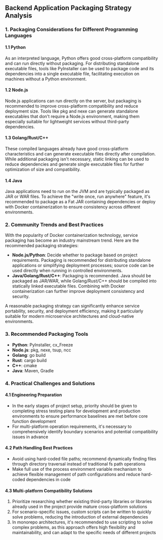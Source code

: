 ## Backend Application Packaging Strategy Analysis

### 1. Packaging Considerations for Different Programming Languages

#### 1.1 Python
As an interpreted language, Python offers good cross-platform compatibility and can run directly without packaging. For distributing standalone executable files, tools like PyInstaller can be used to package code and its dependencies into a single executable file, facilitating execution on machines without a Python environment.

#### 1.2 Node.js
Node.js applications can run directly on the server, but packaging is recommended to improve cross-platform compatibility and reduce deployment size. Tools like pkg and nexe can generate standalone executables that don't require a Node.js environment, making them especially suitable for lightweight services without third-party dependencies.

#### 1.3 Golang/Rust/C++
These compiled languages already have good cross-platform characteristics and can generate executable files directly after compilation. While additional packaging isn't necessary, static linking can be used to reduce dependencies and generate single executable files for further optimization of size and compatibility.

#### 1.4 Java
Java applications need to run on the JVM and are typically packaged as JAR or WAR files. To achieve the "write once, run anywhere" feature, it's recommended to package as a Fat JAR containing dependencies or deploy with Docker containerization to ensure consistency across different environments.

### 2. Community Trends and Best Practices
With the popularity of Docker containerization technology, service packaging has become an industry mainstream trend. Here are the recommended packaging strategies:
- **Node.js/Python**: Decide whether to package based on project requirements. Packaging is recommended for distributing standalone applications or simplifying deployment processes; source code can be used directly when running in controlled environments.
- **Java/Golang/Rust/C++**: Packaging is recommended. Java should be packaged as JAR/WAR, while Golang/Rust/C++ should be compiled into statically linked executable files. Combining with Docker containerization can further improve deployment consistency and security.

A reasonable packaging strategy can significantly enhance service portability, security, and deployment efficiency, making it particularly suitable for modern microservice architectures and cloud-native environments.

### 3. Recommended Packaging Tools
- **Python**: PyInstaller, cx_Freeze
- **Node.js**: pkg, nexe, tsup, ncc
- **Golang**: go build
- **Rust**: cargo build
- **C++**: cmake
- **Java**: Maven, Gradle

### 4. Practical Challenges and Solutions

#### 4.1 Engineering Preparation
- In the early stages of project setup, priority should be given to completing stress testing plans for development and production environments to ensure performance baselines are met before core function development
- For multi-platform operation requirements, it's necessary to comprehensively identify boundary scenarios and potential compatibility issues in advance

#### 4.2 Path Handling Best Practices
- Avoid using hard-coded file paths; recommend dynamically finding files through directory traversal instead of traditional fs path operations
- Make full use of the process environment variable mechanism to achieve flexible management of path configurations and reduce hard-coded dependencies in code

#### 4.3 Multi-platform Compatibility Solutions
1. Prioritize researching whether existing third-party libraries or libraries already used in the project provide mature cross-platform solutions
2. For scenario-specific issues, custom scripts can be written to quickly solve problems, reducing the introduction of external dependencies
3. In monorepo architectures, it's recommended to use scripting to solve complex problems, as this approach offers high flexibility and maintainability, and can adapt to the specific needs of different projects